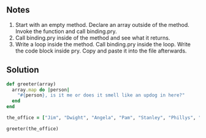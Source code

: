 ## Notes
1. Start with an empty method. Declare an array outside of the method. Invoke the function and call binding.pry.
2. Call binding.pry inside of the method and see what it returns.
3. Write a loop inside the method. Call binding.pry inside the loop. Write the code block inside pry. Copy and paste it into the file afterwards.

## Solution
```ruby
def greeter(array)
  array.map do |person|
    "#{person}, is it me or does it smell like an updog in here?"
  end
end

the_office = ["Jim", "Dwight", "Angela", "Pam", "Stanley", "Phillys", "Oscar", "Kevin", "Creed", "Toby", "Erin", "Kelly"]

greeter(the_office)
```